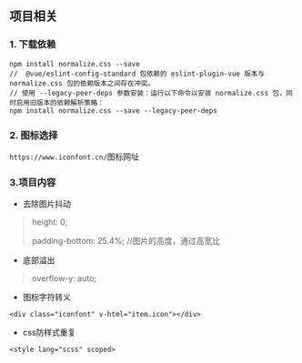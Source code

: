 ## 项目相关

### 1. 下载依赖

```
npm install normalize.css --save
//  @vue/eslint-config-standard 包依赖的 eslint-plugin-vue 版本与 normalize.css 包的依赖版本之间存在冲突。
// 使用 --legacy-peer-deps 参数安装：运行以下命令以安装 normalize.css 包，同时启用旧版本的依赖解析策略：
npm install normalize.css --save --legacy-peer-deps

```

### 2. 图标选择

`https://www.iconfont.cn/`图标网址

### 3.项目内容

-  去除图片抖动

> height: 0;
>
> padding-bottom: 25.4%; //图片的高度，通过高宽比

- 底部溢出

> overflow-y: auto;

- 图标字符转义

`<div class="iconfont" v-html="item.icon"></div>`

- css防样式重复

`<style lang="scss" scoped>`